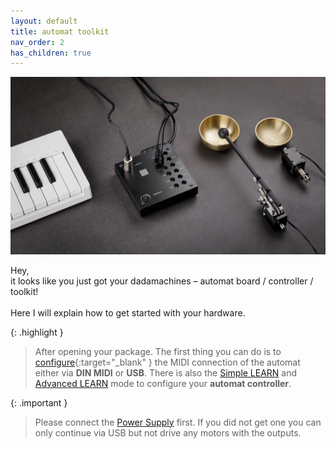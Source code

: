 ```yaml
---
layout: default
title: automat toolkit
nav_order: 2
has_children: true
---
```


![alt text](images/dadamachines-video-poster.jpg)

Hey,\
it looks like you just got your dadamachines – automat board / controller / toolkit!\
\
Here I will explain how to get started with your hardware.

{: .highlight }
> After opening your package. The first thing you can do is to [configure](https://automat-configurator.dadamachines.com/){:target="_blank" } the MIDI connection of the automat either via **DIN MIDI** or **USB**. 
> There is also the [Simple LEARN](https://docs.dadamachines.com/automat-toolkit/automat-controller/simple-learn/) and [Advanced LEARN](https://docs.dadamachines.com/automat-toolkit/automat-controller/advanced-learn/) mode to configure your **automat controller**.

{: .important }
> Please connect the [Power Supply](/docs/automat-toolkit/power-supply) first. If you did not get one you can only continue via USB but not drive any motors with the outputs.


